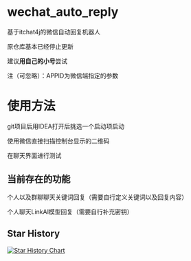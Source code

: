 # wechat_auto_reply

基于itchat4j的微信自动回复机器人

原仓库基本已经停止更新

建议**用自己的小号**尝试

注（可忽略）：APPID为微信端指定的参数

# 使用方法

git项目后用IDEA打开后挑选一个启动项启动

使用微信直接扫描控制台显示的二维码

在聊天界面进行测试

## 当前存在的功能

个人以及群聊聊天关键词回复（需要自行定义关键词以及回复内容）

个人聊天LinkAI模型回复（需要自行补充密钥）

## Star History

[![Star History Chart](https://api.star-history.com/svg?repos=CompPsyUnion/wechat_auto_reply&type=Date)](https://star-history.com/#CompPsyUnion/wechat_auto_reply&Date)
